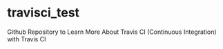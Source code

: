 # travisci_test
Github Repository to Learn More About Travis CI (Continuous Integration) with Travis CI

